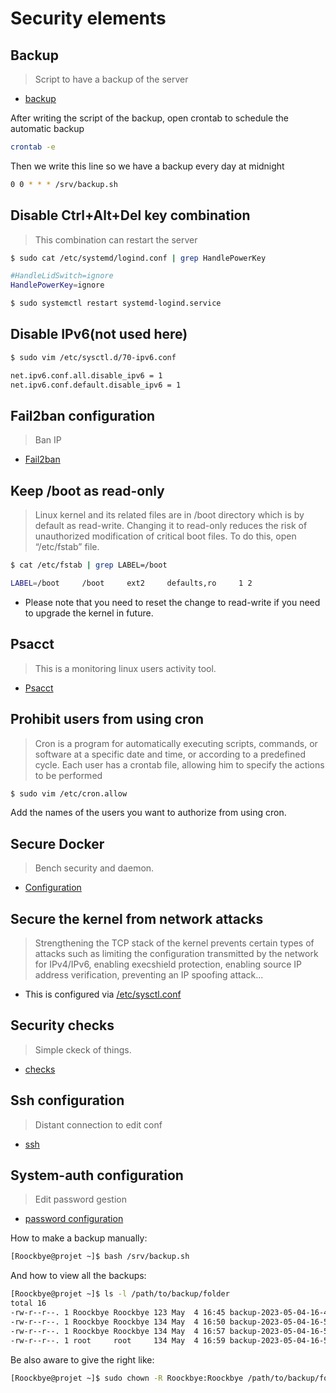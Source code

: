 # Security elements

## Backup

> Script to have a backup of the server

- [backup](/security/backup/backup.sh)

After writing the script of the backup, open crontab to schedule the automatic backup

```bash
crontab -e
```

Then we write this line so we have a backup every day at midnight

```bash
0 0 * * * /srv/backup.sh
```


## Disable Ctrl+Alt+Del key combination

> This combination can restart the server

```bash
$ sudo cat /etc/systemd/logind.conf | grep HandlePowerKey

#HandleLidSwitch=ignore
HandlePowerKey=ignore
```
```bash
$ sudo systemctl restart systemd-logind.service
```

## Disable IPv6(not used here)

```bash
$ sudo vim /etc/sysctl.d/70-ipv6.conf

net.ipv6.conf.all.disable_ipv6 = 1
net.ipv6.conf.default.disable_ipv6 = 1
```

## Fail2ban configuration

> Ban IP 

- [Fail2ban](/security/fail2ban/fail2ban.md)


## Keep /boot as read-only

> Linux kernel and its related files are in /boot directory which is by default as read-write. Changing it to read-only reduces the risk of unauthorized modification of critical boot files. To do this, open “/etc/fstab” file.

```bash
$ cat /etc/fstab | grep LABEL=/boot

LABEL=/boot     /boot     ext2     defaults,ro     1 2
```
- Please note that you need to reset the change to read-write if you need to upgrade the kernel in future.

## Psacct

> This is a monitoring linux users activity tool.

- [Psacct](/security/markdown/psacct.md)

## Prohibit users from using cron

> Cron is a program for automatically executing scripts, commands, or software at a specific date and time, or according to a predefined cycle. Each user has a crontab file, allowing him to specify the actions to be performed

```bash
$ sudo vim /etc/cron.allow 
```

Add the names of the users you want to authorize from using cron.


## Secure Docker

> Bench security and daemon.

- [Configuration](/security/markdown/secu-docker.md)


## Secure the kernel from network attacks

> Strengthening the TCP stack of the kernel prevents certain types of attacks such as limiting the configuration transmitted by the network for IPv4/IPv6, enabling execshield protection, enabling source IP address verification, preventing an IP spoofing attack...

- This is configured via [/etc/sysctl.conf](/security/native_conf/etc/sysctl.conf)

## Security checks

> Simple ckeck of things.

- [checks](/security/markdown/checks.md)

## Ssh configuration

> Distant connection to edit conf

- [ssh](/security/markdown/ssh.md)

## System-auth configuration

> Edit password gestion

- [password configuration](/security/markdown/passwd.md)


How to make a backup manually:
```bash
[Roockbye@projet ~]$ bash /srv/backup.sh 
```

And how to view all the backups:
```bash
[Roockbye@projet ~]$ ls -l /path/to/backup/folder
total 16
-rw-r--r--. 1 Roockbye Roockbye 123 May  4 16:45 backup-2023-05-04-16-45-23.tar.gz
-rw-r--r--. 1 Roockbye Roockbye 134 May  4 16:50 backup-2023-05-04-16-50-56.tar.gz
-rw-r--r--. 1 Roockbye Roockbye 134 May  4 16:57 backup-2023-05-04-16-57-08.tar.gz
-rw-r--r--. 1 root     root     134 May  4 16:59 backup-2023-05-04-16-59-01.tar.gz
```
Be also aware to give the right like:
```bash
[Roockbye@projet ~]$ sudo chown -R Roockbye:Roockbye /path/to/backup/folder
```
